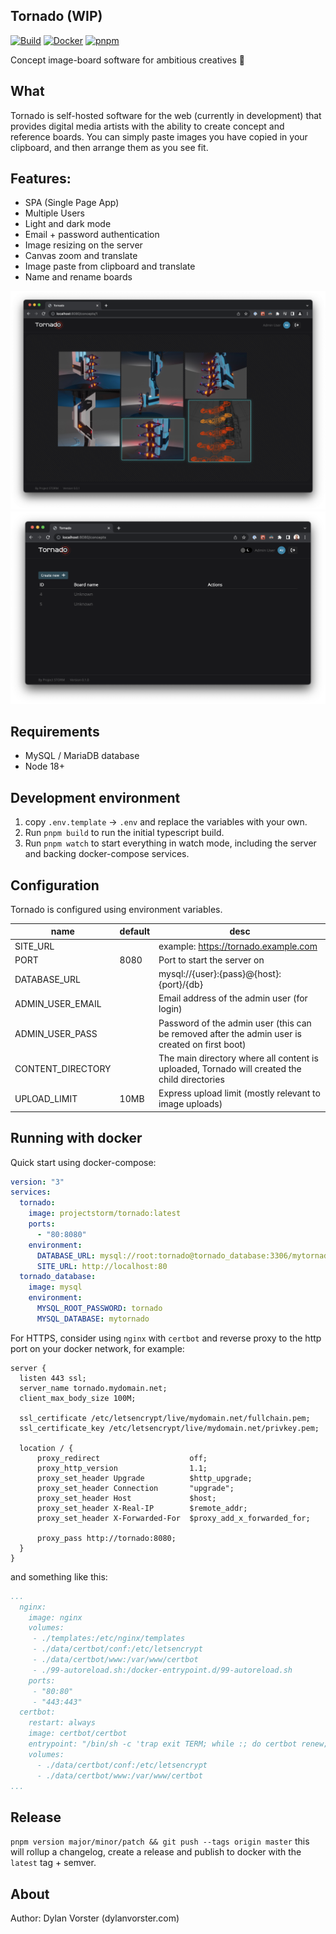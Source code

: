 ## Tornado (WIP)

[![Build](https://github.com/projectstorm/tornado/actions/workflows/test.yml/badge.svg)](https://github.com/projectstorm/tornado/actions/workflows/test.yml)
[![Docker](https://img.shields.io/docker/pulls/projectstorm/tornado.svg)](https://hub.docker.com/repository/docker/projectstorm/tornado)
[![pnpm](https://img.shields.io/badge/maintained%20with-pnpm-f9ad00.svg)](https://pnpm.io/)


Concept image-board software for ambitious creatives 🎨

## What

Tornado is self-hosted software for the web (currently in development) that provides digital media artists with the ability to create concept and reference boards.
You can simply paste images you have copied in your clipboard, and then arrange them as you see fit.


## Features:

* SPA (Single Page App)
* Multiple Users
* Light and dark mode
* Email + password authentication
* Image resizing on the server
* Canvas zoom and translate
* Image paste from clipboard and translate
* Name and rename boards

![](./images/screenshot.png)
![](./images/screenshot2.png)


## Requirements

* MySQL / MariaDB database
* Node 18+

## Development environment

1. copy `.env.template` -> `.env` and replace the variables with your own.
2. Run ```pnpm build``` to run the initial typescript build.
3. Run ```pnpm watch``` to start everything in watch mode, including the server and backing docker-compose services.

## Configuration

Tornado is configured using environment variables.

| name                | default | desc                                                                                           |
|---------------------|---------|------------------------------------------------------------------------------------------------|
| SITE_URL            |         | example: https://tornado.example.com                                                           |
| PORT                | 8080    | Port to start the server on                                                                    |
| DATABASE_URL        |         | mysql://{user}:{pass}@{host}:{port}/{db}                                                       |
| ADMIN_USER_EMAIL    |         | Email address of the admin user (for login)                                                    |
| ADMIN_USER_PASS     |         | Password of the admin user (this can be removed after the admin user is created on first boot) |
| CONTENT_DIRECTORY   |         | The main directory where all content is uploaded, Tornado will created the child directories   |
| UPLOAD_LIMIT        | 10MB    | Express upload limit (mostly relevant to image uploads)                                        |

## Running with docker

Quick start using docker-compose:

```yaml
version: "3"
services:
  tornado:
    image: projectstorm/tornado:latest
    ports:
      - "80:8080"
    environment:
      DATABASE_URL: mysql://root:tornado@tornado_database:3306/mytornado
      SITE_URL: http://localhost:80
  tornado_database:
    image: mysql
    environment:
      MYSQL_ROOT_PASSWORD: tornado
      MYSQL_DATABASE: mytornado
```

For HTTPS, consider using `nginx` with `certbot` and reverse proxy to the http port on your docker network, for example:

```nginx
server {
  listen 443 ssl;
  server_name tornado.mydomain.net;
  client_max_body_size 100M;

  ssl_certificate /etc/letsencrypt/live/mydomain.net/fullchain.pem;
  ssl_certificate_key /etc/letsencrypt/live/mydomain.net/privkey.pem;

  location / {
      proxy_redirect                    off;
      proxy_http_version                1.1;
      proxy_set_header Upgrade          $http_upgrade;
      proxy_set_header Connection       "upgrade";
      proxy_set_header Host             $host;
      proxy_set_header X-Real-IP        $remote_addr;
      proxy_set_header X-Forwarded-For  $proxy_add_x_forwarded_for;

      proxy_pass http://tornado:8080;
  }
}
```

and something like this:

```yaml
...
  nginx:
    image: nginx
    volumes:
     - ./templates:/etc/nginx/templates
     - ./data/certbot/conf:/etc/letsencrypt
     - ./data/certbot/www:/var/www/certbot
     - ./99-autoreload.sh:/docker-entrypoint.d/99-autoreload.sh
    ports:
     - "80:80"
     - "443:443"
  certbot:
    restart: always
    image: certbot/certbot
    entrypoint: "/bin/sh -c 'trap exit TERM; while :; do certbot renew; sleep 12h & wait $${!}; done;'"
    volumes:
      - ./data/certbot/conf:/etc/letsencrypt
      - ./data/certbot/www:/var/www/certbot
...
```

## Release

```pnpm version major/minor/patch && git push --tags origin master``` this will rollup a changelog, create a release and publish to docker with the `latest` tag + semver.

## About

Author: Dylan Vorster (dylanvorster.com)

